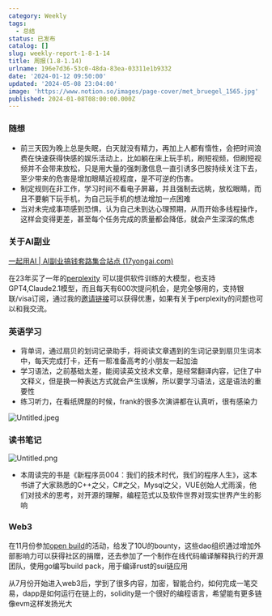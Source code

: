 ```yaml
---
category: Weekly
tags:
  - 总结
status: 已发布
catalog: []
slug: weekly-report-1-8-1-14
title: 周报(1.8-1.14)
urlname: 196e7d36-53c0-48da-83ea-03311e1b9332
date: '2024-01-12 09:50:00'
updated: '2024-05-08 23:04:00'
image: 'https://www.notion.so/images/page-cover/met_bruegel_1565.jpg'
published: 2024-01-08T08:00:00.000Z
---
```


### 随想

- 前三天因为晚上总是失眠，白天就没有精力，再加上人都有惰性，会把时间浪费在快速获得快感的娱乐活动上，比如躺在床上玩手机，刷短视频，但刷短视频并不会带来放松，只是用大量的强刺激信息一直引诱多巴胺持续关注下去，至少带来的危害是增加眼睛近视程度，是不可逆的伤害。
- 制定规则在非工作，学习时间不看电子屏幕，并且强制去远眺，放松眼睛，而且不要躺下玩手机，为自己玩手机的想法增加一点困难
- 当对未完成事项感到恐惧，认为自己未到达心理预期，从而开始多线程操作，这样会变得更差，甚至每个任务完成的质量都会降低，就会产生深深的焦虑

### 关于AI副业


[一起用AI | AI副业搞钱套路集合站点 (17yongai.com)](https://17yongai.com/)


在23年买了一年的[perplexity](https://www.perplexity.ai/) 可以提供软件训练的大模型，也支持GPT4,Claude2.1模型，而且每天有600次提问机会，是完全够用的，支持银联/visa订阅，通过我的[邀请链接](https://perplexity.ai/pro?referral_code=SGJ7X87B)可以获得优惠，如果有关于perplexity的问题也可以和我交流。


### 英语学习

- 背单词，通过扇贝的划词记录助手，将阅读文章遇到的生词记录到扇贝生词本中，每天完成打卡，还有一帮准备高考的小朋友一起加油
- 学习语法，之前基础太差，能阅读英文技术文章，是经常翻译内容，记住了中文释义，但是换一种表达方式就会产生误解，所以要学习语法，这是语法的重要性
- 练习听力，在看纸牌屋的时候，frank的很多次演讲都在认真听，很有感染力

![Untitled.jpeg](https://prod-files-secure.s3.us-west-2.amazonaws.com/5d24fe63-e567-4804-86f9-9fdc62e13082/c33f3733-be40-431e-a494-10399ac86f32/Untitled.jpeg?X-Amz-Algorithm=AWS4-HMAC-SHA256&X-Amz-Content-Sha256=UNSIGNED-PAYLOAD&X-Amz-Credential=ASIAZI2LB466445HKZU5%2F20250403%2Fus-west-2%2Fs3%2Faws4_request&X-Amz-Date=20250403T053906Z&X-Amz-Expires=3600&X-Amz-Security-Token=IQoJb3JpZ2luX2VjEH0aCXVzLXdlc3QtMiJHMEUCIQC%2BBCoA9NVCg86aneQ%2BCePG7otakcrPMuveKJfVmIHjaQIgYvaK0syxNx25Yhcas%2FLSyqKKYuRYzPbsHBeNm87vn7IqiAQI5v%2F%2F%2F%2F%2F%2F%2F%2F%2F%2FARAAGgw2Mzc0MjMxODM4MDUiDLlDNC0a%2FAq504ZuTCrcA1%2Fe8%2FYRYMtGKt%2F5cPSs6iQzfzOW3L9szjupT%2BavNvVZHkcmO1lUFYqurVGV5pi1QNXrf0ZKWspwvgUi9hNiVsoQ%2FO6Ll8gsigS0xZKkCMlSwttfCRuINHuJ68sIDEw3uQ8Q0z5XnjXQ93TEQL40WTvuBlrzH4uqv3eouRgENX6c1K3hhTe02McgufsfBySRdD9KAkfXq15NdYyL%2FZpuBiwf98JQ3LNJPQ3cqKtDDR0u3MD5KhSK7wPYalCj78vxANWwfIEhXtRJTa3FQ3T3BnpzzEWVdIamqycbe%2FepN0Ii6%2BmUzYtsewrAE5Gfmv6clxZrfnEJ6JuQ5Od8sbmau%2BmxyCfpdLjpezaMgZ%2F1jdHnAPIjn9h3FwEOfeXqsotXb3jiZ6DNhBUL%2BQwrvmv4qUSwm1di%2F5UKeEEXLi1LvFAxEqiz0DaXeH26HEER1pEY%2FuPmrh8ImTmh1IRS6qkdr%2FrrPSpPg6LpiGky8khb%2F1H4VqZZOrCxqEPqLXZhkIb1bhS0Y%2FGEIxcbif7q%2Fl%2B%2BpA1LChonPDSj16qIj9bqQsU%2FedkAjSASSG38fT%2FJ8QRqcAumyg3EFJ%2FMJK%2BStj2Ztd0auDYr90fhD1VFwgMu4WNMTGTmq1c%2FxwltbMzWMP2suL8GOqUBWaMC2L4g%2F31bTb1ttvckxprVGFkljldd2CAhhm7DTdT%2F7w0EFoBobLBvlXCjg%2F9niND0wCWvAMaLr7yNZSlQQrBi87VK6lTpF691qOPeYp00iay3eG3u2oN8nSvnhiUd9YW3AXVXf6FMLKx9AfJh%2Fhq43gEBNq1kCo1R5Qzz%2BUPC4vUiC7%2BXmeUqnNsc22bpereUKc8diU90BSm1nzJ9qCOIJy7M&X-Amz-Signature=ed0afff44fc8cc4e5b8417c9deae1ac70f832e51ec98188a0b13b52a58169fed&X-Amz-SignedHeaders=host&x-id=GetObject)


### 读书笔记


![Untitled.png](https://prod-files-secure.s3.us-west-2.amazonaws.com/5d24fe63-e567-4804-86f9-9fdc62e13082/96aa439a-1c95-4054-aa84-ef4e0c8eb5d1/Untitled.png?X-Amz-Algorithm=AWS4-HMAC-SHA256&X-Amz-Content-Sha256=UNSIGNED-PAYLOAD&X-Amz-Credential=ASIAZI2LB466445HKZU5%2F20250403%2Fus-west-2%2Fs3%2Faws4_request&X-Amz-Date=20250403T053906Z&X-Amz-Expires=3600&X-Amz-Security-Token=IQoJb3JpZ2luX2VjEH0aCXVzLXdlc3QtMiJHMEUCIQC%2BBCoA9NVCg86aneQ%2BCePG7otakcrPMuveKJfVmIHjaQIgYvaK0syxNx25Yhcas%2FLSyqKKYuRYzPbsHBeNm87vn7IqiAQI5v%2F%2F%2F%2F%2F%2F%2F%2F%2F%2FARAAGgw2Mzc0MjMxODM4MDUiDLlDNC0a%2FAq504ZuTCrcA1%2Fe8%2FYRYMtGKt%2F5cPSs6iQzfzOW3L9szjupT%2BavNvVZHkcmO1lUFYqurVGV5pi1QNXrf0ZKWspwvgUi9hNiVsoQ%2FO6Ll8gsigS0xZKkCMlSwttfCRuINHuJ68sIDEw3uQ8Q0z5XnjXQ93TEQL40WTvuBlrzH4uqv3eouRgENX6c1K3hhTe02McgufsfBySRdD9KAkfXq15NdYyL%2FZpuBiwf98JQ3LNJPQ3cqKtDDR0u3MD5KhSK7wPYalCj78vxANWwfIEhXtRJTa3FQ3T3BnpzzEWVdIamqycbe%2FepN0Ii6%2BmUzYtsewrAE5Gfmv6clxZrfnEJ6JuQ5Od8sbmau%2BmxyCfpdLjpezaMgZ%2F1jdHnAPIjn9h3FwEOfeXqsotXb3jiZ6DNhBUL%2BQwrvmv4qUSwm1di%2F5UKeEEXLi1LvFAxEqiz0DaXeH26HEER1pEY%2FuPmrh8ImTmh1IRS6qkdr%2FrrPSpPg6LpiGky8khb%2F1H4VqZZOrCxqEPqLXZhkIb1bhS0Y%2FGEIxcbif7q%2Fl%2B%2BpA1LChonPDSj16qIj9bqQsU%2FedkAjSASSG38fT%2FJ8QRqcAumyg3EFJ%2FMJK%2BStj2Ztd0auDYr90fhD1VFwgMu4WNMTGTmq1c%2FxwltbMzWMP2suL8GOqUBWaMC2L4g%2F31bTb1ttvckxprVGFkljldd2CAhhm7DTdT%2F7w0EFoBobLBvlXCjg%2F9niND0wCWvAMaLr7yNZSlQQrBi87VK6lTpF691qOPeYp00iay3eG3u2oN8nSvnhiUd9YW3AXVXf6FMLKx9AfJh%2Fhq43gEBNq1kCo1R5Qzz%2BUPC4vUiC7%2BXmeUqnNsc22bpereUKc8diU90BSm1nzJ9qCOIJy7M&X-Amz-Signature=bf181b2a7976d5b361db15e33c608c2e49dd70f6f7f41aaaa5567ce96ae6dff6&X-Amz-SignedHeaders=host&x-id=GetObject)

- 本周读完的书是《新程序员004：我们的技术时代，我们的程序人生》，这本书讲了大家熟悉的C++之父，C#之父，Mysql之父，VUE创始人尤雨溪，他们对技术的思考，对开源的理解，编程范式以及软件世界对现实世界产生的影响

### Web3


在11月份参加[open build](https://openbuild.xyz/learn/challenges)的活动，给发了10U的bounty，这些dao组织通过增加外部影响力可以获得社区的捐赠，还去参加了一个制作在线代码编译解释执行的开源团队，使用go编写build pack，用于编译rust的sui链应用


从7月份开始进入web3后，学到了很多内容，加密，智能合约，如何完成一笔交易，dapp是如何运行在链上的，solidity是一个很好的编程语言，希望能有更多链像evm这样发扬光大

